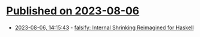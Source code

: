 # [Published on 2023-08-06](index.md)

* [2023-08-06, 14:15:43](https://lobste.rs/s/4axvnc/falsify_internal_shrinking_reimagined) - [falsify: Internal Shrinking Reimagined for Haskell](http://www.edsko.net/pubs/falsify.pdf)
